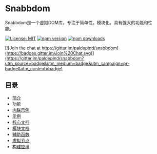 # Snabbdom

Snabbdom是一个虚拟DOM库，专注于简单性，模块化，具有强大的功能和性能。


[![License: MIT](https://img.shields.io/badge/License-MIT-brightgreen.svg)](https://opensource.org/licenses/MIT) [![npm version](https://badge.fury.io/js/snabbdom.svg)](https://badge.fury.io/js/snabbdom) [![npm downloads](https://img.shields.io/npm/dm/snabbdom.svg)](https://www.npmjs.com/package/snabbdom)

[![Join the chat at https://gitter.im/paldepind/snabbdom](https://badges.gitter.im/Join%20Chat.svg)](https://gitter.im/paldepind/snabbdom?utm_source=badge&utm_medium=badge&utm_campaign=pr-badge&utm_content=badge)

## 目录

* [简介](#简介)
* [功能](#功能)
* [内联示例](#内联示例)
* [示例](#示例)
* [核心文档](#核心文档)
* [模块文档](#模块文档)
* [辅助函数](#辅助函数)
* [虚拟节点](#虚拟节点)
* [构建应用](#构建应用)